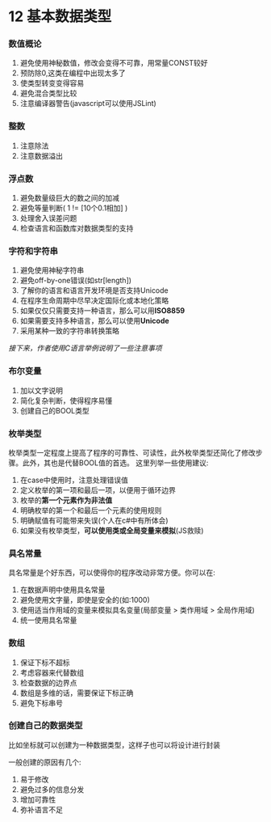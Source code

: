 # 12 基本数据类型

### 数值概论
1. 避免使用神秘数值，修改会变得不可靠，用常量CONST较好
2. 预防除0,这类在编程中出现太多了
3. 使类型转变变得容易
4. 避免混合类型比较
5. 注意编译器警告(javascript可以使用JSLint)

### 整数
1. 注意除法
2. 注意数据溢出

### 浮点数
1. 避免数量级巨大的数之间的加减
2. 避免等量判断( 1 != [10个0.1相加] )
3. 处理舍入误差问题
4. 检查语言和函数库对数据类型的支持

### 字符和字符串
1. 避免使用神秘字符串
2. 避免off-by-one错误(如str[length])
3. 了解你的语言和语言开发环境是否支持Unicode
4. 在程序生命周期中尽早决定国际化或本地化策略
5. 如果仅仅只需要支持一种语言，那么可以用**ISO8859**
6. 如果需要支持多种语言，那么可以使用**Unicode**
7. 采用某种一致的字符串转换策略  

*接下来，作者使用C语言举例说明了一些注意事项*


### 布尔变量
1. 加以文字说明
2. 简化复杂判断，使得程序易懂
3. 创建自己的BOOL类型


### 枚举类型
枚举类型一定程度上提高了程序的可靠性、可读性，此外枚举类型还简化了修改步骤。此外，其也是代替BOOL值的首选。
这里列举一些使用建议:  

1. 在case中使用时，注意处理错误值
2. 定义枚举的第一项和最后一项，以便用于循环边界
3. 枚举的**第一个元素作为非法值**
4. 明确枚举的第一个和最后一个元素的使用规则
5. 明确赋值有可能带来失误(个人在c#中有所体会)
6. 如果没有枚举类型，**可以使用类或全局变量来模拟**(JS救赎)


### 具名常量
具名常量是个好东西，可以使得你的程序改动非常方便。你可以在:
 
1. 在数据声明中使用具名常量
2. 避免使用文字量，即使是安全的(如:1000)
3. 使用适当作用域的变量来模拟具名变量(局部变量 > 类作用域 > 全局作用域)
4. 统一使用具名常量


### 数组
1. 保证下标不超标
2. 考虑容器来代替数组
3. 检查数据的边界点
4. 数组是多维的话，需要保证下标正确
5. 避免下标串号


### 创建自己的数据类型
比如坐标就可以创建为一种数据类型，这样子也可以将设计进行封装

一般创建的原因有几个:  

1. 易于修改
2. 避免过多的信息分发
3. 增加可靠性
4. 弥补语言不足



